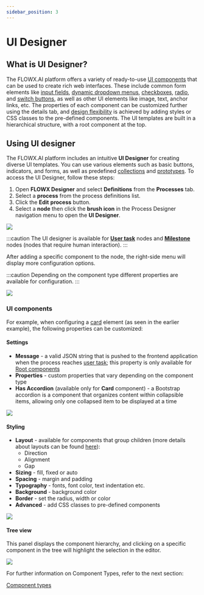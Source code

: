 ```yaml
---
sidebar_position: 3
---
```

# UI Designer

## What is UI Designer?

The FLOWX.AI platform offers a variety of ready-to-use [UI components](./ui-component-types/ui-component-types.md) that can be used to create rich web interfaces. These include common form elements like [input fields](./ui-component-types/form-elements/input-form-field.md), [dynamic dropdown menus](./ui-component-types/form-elements/select-form-field.md#example---dynamic-dropdowns), [checkboxes](./ui-component-types/form-elements/checkbox-form-field.md), [radio](./ui-component-types/form-elements/radio-form-field.md), and [switch buttons](./ui-component-types/form-elements/switch-form-field.md), as well as other UI elements like image, text, anchor links, etc. The properties of each component can be customized further using the details tab, and [design flexibility](./#styling) is achieved by adding styles or CSS classes to the pre-defined components. The UI templates are built in a hierarchical structure, with a root component at the top.

## Using UI designer

The FLOWX.AI platform includes an intuitive **UI Designer** for creating diverse UI templates. You can use various elements such as basic buttons, indicators, and forms, as well as predefined [collections](./ui-component-types/collection/collection.md) and [prototypes](./ui-component-types/collection/collection_prototype.md). To access the UI Designer, follow these steps:


1. Open **FLOWX Designer** and select **Definitions** from the **Processes** tab.
2. Select a **process** from the process definitions list.
3. Click the **Edit** **process** button.
4. Select a **node** then click the **brush icon** in the Process Designer navigation menu to open the **UI Designer**.


![](./img/access_ui_designer.gif)

:::caution
The UI designer is available for [**User task**](../node/user-task-node/user-task-node.md) nodes and [**Milestone**](../node/milestone-node.md) nodes (nodes that require human interaction).
:::


After adding a specific component to the node, the right-side menu will display more configuration options.

:::caution
Depending on the component type different properties are available for configuration.
:::

![](./img/use_ui_designer.gif)

### UI components

For example, when configuring a [card](./ui-component-types/root-components/card.md) element (as seen in the earlier example), the following properties can be customized:

#### Settings

* **Message** - a valid JSON string that is pushed to the frontend application when the process reaches [user task](../node/user-task-node/user-task-node.md); this property is only available for [Root components](./ui-component-types/root-components/root-components.md)
* **Properties** - custom properties that vary depending on the component type
* **Has Accordion** (available only for **Card** component) - a Bootstrap accordion is a component that organizes content within collapsible items, allowing only one collapsed item to be displayed at a time

<div className= "image-scaled">

![](./img/ui_designer_settings.png)

</div>

#### Styling

* **Layout** - available for components that group children (more details about layouts can be found [here](https://tburleson-layouts-demos.firebaseapp.com/#/docs)):
   * Direction
   * Alignment
   * Gap
* **Sizing** - fill, fixed or auto
* **Spacing** - margin and padding
* **Typography** - fonts, font color, text indentation etc.
* **Background** - background color
* **Border** - set the radius, width or color
* **Advanced** - add CSS classes to pre-defined components

<div className= "image-scaled">

![](./img/ui_designer_styling.gif)

</div>

#### Tree view

This panel displays the component hierarchy, and clicking on a specific component in the tree will highlight the selection in the editor.

![](./img/ui_designer_tree.gif)

For further information on Component Types, refer to the next section:

[Component types](./ui-component-types/ui-component-types.md)
